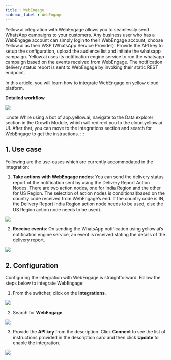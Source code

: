 ```yaml
---
title : WebEngage
sidebar_label : WebEngage
---
```


Yellow.ai integration with WebEngage allows you to seamlessly send WhatsApp campaigns to your customers. Any business user who has a WebEngage account can simply login to their WebEngage account, choose Yellow.ai as their WSP (WhatsApp Service Provider). Provide the API key to setup the configuration, upload the audience list and initiate the whatsapp campaign. 
Yellow.ai uses its notification engine service to run the whatsapp campaign based on the events received from WebEngage. The notification delivery status report is sent to WebEngage by invoking their static REST endpoint.

In this article, you will learn how to integrate WebEngage on yellow cloud platform. 


**Detailed workflow**

![](https://i.imgur.com/WwPMRiq.png)

:::note
While using a bot of app.yellow.ai, navigate to the Data explorer section in the Growth Module, which will redirect you to the cloud.yellow.ai UI. 
After that, you can move to the Integrations section and search for WebEngage to get the instructions.
:::


## 1. Use case

Following are the use-cases which are currently accommodated in the Integration:

1. **Take actions with WebEngage nodes**: You can send the delivery status report of the notification sent by using the Delivery Report Action Nodes. There are two action nodes, one for India Region and the other for US Region. The selection of action nodes is conditional(based on the country code received from WebEngage’s end. If the country code is IN, the Delivery Report India Region action node needs to be used, else the US Region action node needs to be used).

![](https://i.imgur.com/mQMa9Rf.png)

2. **Receive events**: On sending the WhatsApp notification using yellow.ai’s notification engine service, an event is received stating the details of the delivery report.

![](https://i.imgur.com/pjv3C2I.png)


## 2. Configuration

Configuring the integration with WebEngage is straightforward. Follow the steps below to integrate WebEngage:

1. From the switcher, click on the **Integrations**. 

![](https://i.imgur.com/HeM0vYn.jpg)

2. Search for **WebEngage**.

![](https://i.imgur.com/atOZEPJ.png)

3. Provide the **API key** from the description. Click **Connect** to see the list of instructions provided in the description card and then click **Update** to enable the integration.

![](https://i.imgur.com/jIyp5pO.jpg)












